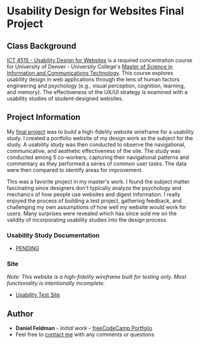 # Usability Design for Websites Final Project

## Class Background
[ICT 4515 - Usability Design for Websites](https://universitycollege.du.edu/courses/coursesdetail.cfm?degreecode=ict&coursenum=4515) is a required concentration course for University of Denver - University College's [Master of Science in Information and Communications Technology](https://universitycollege.du.edu/ict/degree/masters/web-design-and-development-online/degreeid/400). This course explores usability design in web applications through the lens of human factors engineering and psychology (e.g., visual perception, cognition, learning, and memory). The effectiveness of the UX/UI strategy is examined with a usability studies of student-designed websites. 

## Project Information
My [final project](https://feldbot.github.io/MS-ICT-Usability-Design-for-Websites/) was to build a high-fidelity website wireframe for a usability study. I created a portfolio website of my design work as the subject for the study. A usability study was then conducted to observe the navigational, communicative, and aesthetic effectiveness of the site. The study was conducted among 5 co-workers, capturing their navigational patterns and commentary as they performed a series of common user tasks. The data were then compared to identify areas for improvement. 

This was a favorite project in my master's work. I found the subject matter fascinating since designers don't typically analyze the psychology and mechanics of how people use websites and digest information. I really enjoyed the process of building a test project, gathering feedback, and challenging my own assumptions of how well my website would work for users. Many surprises were revealed which has since sold me on the validity of incorporating usability studies into the design process.

### Usability Study Documentation
- [PENDING]()

### Site 
_Note: *This website is a high-fidelity wireframe built for testing only. Most functionality is intentionally incomplete.*_  
- [Usability Test Site](https://feldbot.github.io/MS-ICT-Usability-Design-for-Websites/) 

## Author

* **Daniel Feldman** - *Initial work* - [freeCodeCamp Portfolio](https://feldbot.github.io/fcc-portfolio/)
* Feel free to [contact me](mailto:feldbot@gmail.com) with any comments or questions


